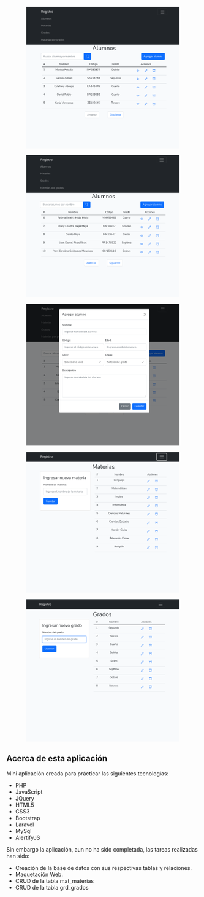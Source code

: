 <p align="center"><img src="snapshot1.png" width="400"><p>
<p align="center"><img src="snapshot3.png" width="400"><p>
<p align="center"><img src="snapshot2.png" width="400"><p>
<p align="center"><img src="snapshot4.png" width="400"><p>
<p align="center"><img src="snapshot5.png" width="400"><p>



## Acerca de esta aplicación

Mini aplicación creada para prácticar las siguientes tecnologías:

- PHP
- JavaScript
- JQuery
- HTML5
- CSS3
- Bootstrap
- Laravel
- MySql
- AlertifyJS

Sin embargo la aplicación, aun no ha sido completada, las tareas realizadas han sido:

- Creación de la base de datos con sus respectivas tablas y relaciones.
- Maquetación Web.
- CRUD de la tabla mat_materias
- CRUD de la tabla grd_grados